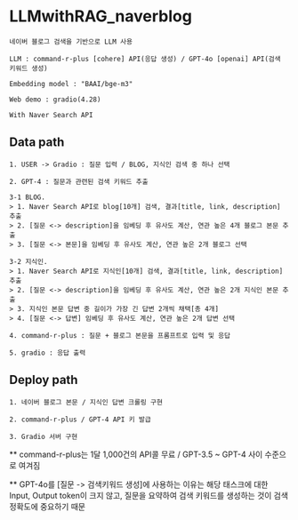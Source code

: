 # LLMwithRAG_naverblog
```
네이버 블로그 검색을 기반으로 LLM 사용

LLM : command-r-plus [cohere] API(응답 생성) / GPT-4o [openai] API(검색 키워드 생성)

Embedding model : "BAAI/bge-m3"

Web demo : gradio(4.28)

With Naver Search API
```

## Data path
```
1. USER -> Gradio : 질문 입력 / BLOG, 지식인 검색 중 하나 선택

2. GPT-4 : 질문과 관련된 검색 키워드 추출

3-1 BLOG.
> 1. Naver Search API로 blog[10개] 검색, 결과[title, link, description] 추출
> 2. [질문 <-> description]을 임베딩 후 유사도 계산, 연관 높은 4개 블로그 본문 추출
> 3. [질문 <-> 본문]을 임베딩 후 유사도 계산, 연관 높은 2개 블로그 선택

3-2 지식인.
> 1. Naver Search API로 지식인[10개] 검색, 결과[title, link, description] 추출
> 2. [질문 <-> description]을 임베딩 후 유사도 계산, 연관 높은 2개 지식인 본문 추출
> 3. 지식인 본문 답변 중 길이가 가장 긴 답변 2개씩 채택[총 4개]
> 4. [질문 <-> 답변] 임베딩 후 유사도 계산, 연관 높은 2개 답변 선택

4. command-r-plus : 질문 + 블로그 본문을 프롬프트로 입력 및 응답

5. gradio : 응답 출력
```

## Deploy path
```
1. 네이버 블로그 본문 / 지식인 답변 크롤링 구현

2. command-r-plus / GPT-4 API 키 발급

3. Gradio 서버 구현
```

** command-r-plus는 1달 1,000건의 API콜 무료 / GPT-3.5 ~ GPT-4 사이 수준으로 여겨짐

** GPT-4o를 [질문 -> 검색키워드 생성]에 사용하는 이유는 해당 태스크에 대한 Input, Output token이 크지 않고, 질문을 요약하여 검색 키워드를 생성하는 것이 검색 정확도에 중요하기 때문

